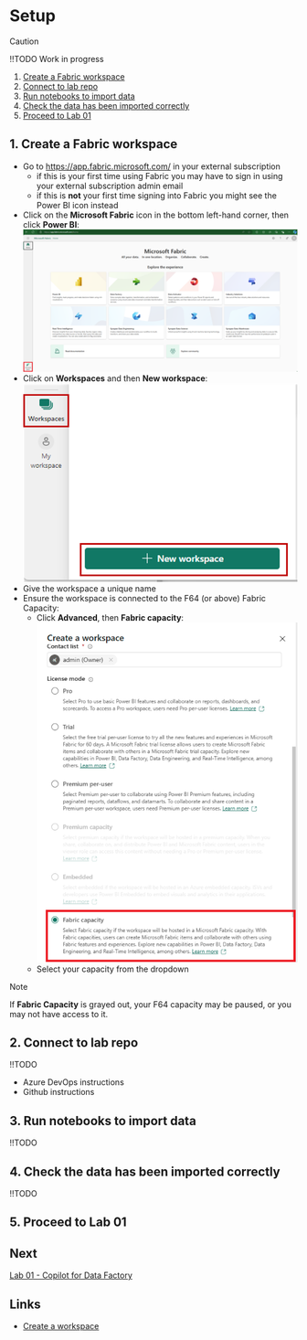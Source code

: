# Setup

> [!CAUTION]
> !!TODO Work in progress

1. [Create a Fabric workspace](#1-create-a-fabric-workspace)
2. [Connect to lab repo](#2-connect-to-lab-repo)
3. [Run notebooks to import data](#3-run-notebooks-to-import-data)
4. [Check the data has been imported correctly](#4-check-the-data-has-been-imported-correctly)
5. [Proceed to Lab 01](#5-proceed-to-lab-01)

## 1. Create a Fabric workspace
- Go to https://app.fabric.microsoft.com/ in your external subscription
  - if this is your first time using Fabric you may have to sign in using your external subscription admin email
  - if this is **not** your first time signing into Fabric you might see the Power BI icon instead
- Click on the **Microsoft Fabric** icon in the bottom left-hand corner, then click **Power BI**:
![Fabric Home](/images/fabrichome.png)
- Click on **Workspaces** and then **New workspace**:
![New workspace](/images/newworkspace.png)
- Give the workspace a unique name
- Ensure the workspace is connected to the F64 (or above) Fabric Capacity:
  - Click **Advanced**, then **Fabric capacity**:
![Fabric Capacity](/images/fabriccapacity.png)
  - Select your capacity from the dropdown

> [!NOTE]
> If **Fabric Capacity** is grayed out, your F64 capacity may be paused, or you may not have access to it.

## 2. Connect to lab repo
!!TODO
- Azure DevOps instructions
- Github instructions

## 3. Run notebooks to import data
!!TODO

## 4. Check the data has been imported correctly
!!TODO

## 5. Proceed to Lab 01


## Next
[Lab 01 - Copilot for Data Factory](/labs/lab01/lab01.md)


## Links
- [Create a workspace](https://learn.microsoft.com/en-us/fabric/get-started/create-workspaces)
